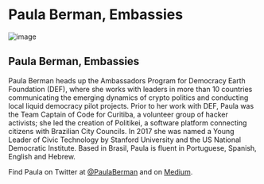 # Paula Berman, Embassies


![image](https://user-images.githubusercontent.com/24529258/37226722-b8f04bb4-238f-11e8-9945-a8846fa0d32d.png)

## Paula Berman, Embassies
Paula Berman heads up the Ambassadors Program for Democracy Earth Foundation (DEF), where she works with leaders in more than 10 countries communicating the emerging dynamics of crypto politics and conducting local liquid democracy pilot projects.  Prior to her work with DEF, Paula was the Team Captain of Code for Curitiba, a volunteer group of hacker activists; she led the creation of Politikei, a software platform connecting citizens with Brazilian City Councils. In 2017 she was named a Young Leader of Civic Technology by Stanford University and the US National Democratic Institute. Based in Brasil, Paula is fluent in Portuguese, Spanish, English and Hebrew. 

Find Paula on Twitter at [@PaulaBerman](https://twitter.com/paulaberman_) and on [Medium](https://words.democracy.earth/@paulaberman).
